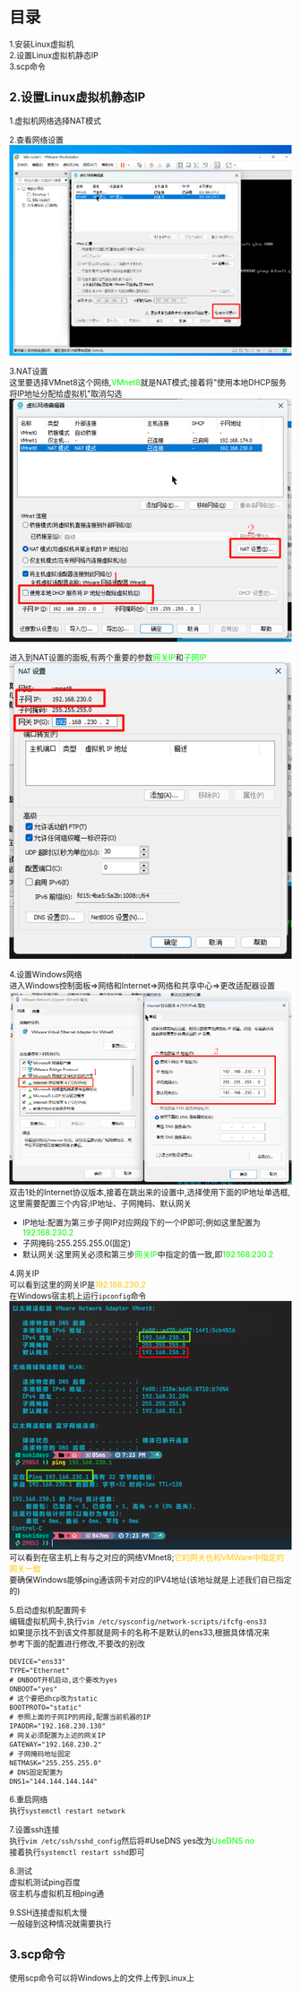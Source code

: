# 目录 
1.安装Linux虚拟机  
2.设置Linux虚拟机静态IP  
3.scp命令  



## 2.设置Linux虚拟机静态IP  
1.虚拟机网络选择NAT模式  

2.查看网络设置  
![查看网络设置](resources/VMWare/1.png)  

3.NAT设置  
这里要选择VMnet8这个网络,<font color="#00FF00">VMnet8</font>就是NAT模式;接着将"使用本地DHCP服务将IP地址分配给虚拟机"取消勾选  
![网络设置](resources/VMWare/2.png)

进入到NAT设置的面板,有两个重要的参数<font color="#00FF00">网关IP</font>和<font color="#00FF00">子网IP</font>  
![NAT设置](resources/VMWare/3.png)  

4.设置Windows网络  
进入Windows控制面板=>网络和Internet=>网络和共享中心=>更改适配器设置
![Windows网络设置](resources/VMWare/6.png)  
双击1处的Internet协议版本,接着在跳出来的设置中,选择使用下面的IP地址单选框,这里需要配置三个内容;IP地址、子网掩码、默认网关  
* IP地址:配置为第三步子网IP对应网段下的一个IP即可;例如这里配置为<font color="#00FF00">192.168.230.2</font>  
* 子网掩码:255.255.255.0(固定)
* 默认网关:这里网关必须和第三步<font color="#00FF00">网关IP</font>中指定的值一致,即<font color="#00FF00">192.168.230.2</font>  


4.网关IP  
可以看到这里的网关IP是<font color="#FFC800">192.168.230.2</font>  
在Windows宿主机上运行`ipconfig`命令  
![宿主机](resources/VMWare/4.png)  
可以看到在宿主机上有与之对应的网络VMnet8;<font color="#FFC800">它的网关也和VMWare中指定的网关一致</font>  
要确保Windows能够ping通该网卡对应的IPV4地址(该地址就是上述我们自已指定的) 

5.启动虚拟机配置网卡  
编辑虚拟机网卡,执行`vim /etc/sysconfig/network-scripts/ifcfg-ens33`  
如果提示找不到该文件那就是网卡的名称不是默认的ens33,根据具体情况来  
参考下面的配置进行修改,不要改的别改  
```properties
DEVICE="ens33"
TYPE="Ethernet"
# ONBOOT开机启动,这个要改为yes
ONBOOT="yes"
# 这个要把dhcp改为static
BOOTPROTO="static"
# 参照上面的子网IP的网段,配置当前机器的IP
IPADDR="192.168.230.130"
# 网关必须配置为上述的网关IP
GATEWAY="192.168.230.2"
# 子网掩码地址固定
NETMASK="255.255.255.0"
# DNS固定配置为
DNS1="144.144.144.144"
```

6.重启网络  
执行`systemctl restart network`  

7.设置ssh连接  
执行`vim /etc/ssh/sshd_config`然后将#UseDNS yes改为<font color="#00FF00">UseDNS no</font>  
接着执行`systemctl restart sshd`即可  

8.测试  
虚拟机测试ping百度  
宿主机与虚拟机互相ping通  

9.SSH连接虚拟机太慢  
一般碰到这种情况就需要执行

## 3.scp命令  
使用scp命令可以将Windows上的文件上传到Linux上  
